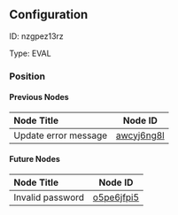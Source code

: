 # 
## Configuration
ID:  nzgpez13rz

Type: EVAL 








### Position

#### Previous Nodes
| Node Title | Node ID |
| :------------- | ------------ |
| Update error message | [awcyj6ng8l](./awcyj6ng8l.md) | 
 
 #### Future Nodes
| Node Title | Node ID |
| :------------- | ------------ |
| Invalid password |[o5pe6jfpi5](./o5pe6jfpi5.md) | 